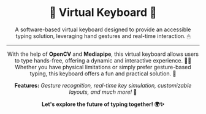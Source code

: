 <!-- README.md -->
<h1 align="center">🧩 Virtual Keyboard 🧩</h1>

<p align="center">A software-based virtual keyboard designed to provide an accessible typing solution, leveraging hand gestures and real-time interaction. 🖱</p>

<hr>

<p align="center">
  With the help of <b>OpenCV</b> and <b>Mediapipe</b>, this virtual keyboard allows users to type hands-free, offering a dynamic and interactive experience. 👋🤖 Whether you have physical limitations or simply prefer gesture-based typing, this keyboard offers a fun and practical solution. 🚀
</p>

<p align="center">
  <b>Features:</b> <i>Gesture recognition, real-time key simulation, customizable layouts, and much more!</i> 🌟
</p>

<p align="center">
  <b>Let's explore the future of typing together! 🌍✨</b>
</p>